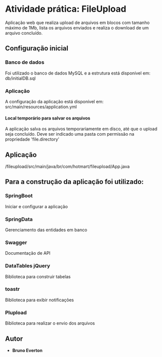 # Atividade prática: FileUpload
Aplicação web que realiza upload de arquivos em blocos com tamanho máximo de 1Mb, lista os arquivos enviados e realiza o download de um arquivo concluído.

## Configuração inicial
### Banco de dados 
Foi utilizado o banco de dados MySQL e a estrutura está disponível em: db/initialDB.sql
### Aplicação
A configuração da aplicação está disponível em: src/main/resources/application.yml
#### Local temporário para salvar os arquivos
A aplicação salva os arquivos temporariamente em disco, até que o upload seja concluído. Deve ser indicado uma pasta com permissão na propriedade 'file.directory'

## Aplicação
/fileupload/src/main/java/br/com/hotmart/fileupload/App.java

## Para a construção da aplicação foi utilizado:
### SpringBoot
Iniciar e configurar a aplicação
### SpringData
Gerenciamento das entidades em banco
### Swagger
Documentação de API
### DataTables jQuery
Biblioteca para construir tabelas
### toastr
Biblioteca para exibir notificações
### Plupload
Biblioteca para realizar o envio dos arquivos


## Autor
* **Bruno Everton**
